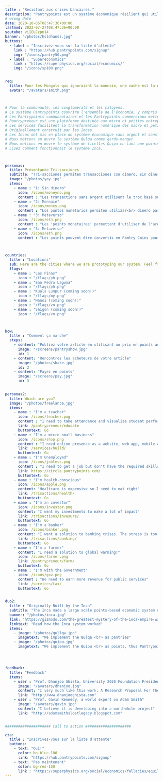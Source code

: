 ```yaml
---
title : "Résistant aux crises bancaires."
description: "Pantrypoints est un système économique résilient qui utilise des points bilatéraux grâce à des rencontres pour stopper l'inflation et permettre le plein emploi, quelles que soient les conditions économiques"
# wrong date
date: 2020-10-06T08:47:36+00:00
lastmod: 2022-07-27T08:47:36+00:00
youtube: viIEUJzpn14
banner: "/photos/holdhands.jpg"
buttons:
  - label : "Inscrivez-vous sur la liste d'attente"
    link : "https://hub.pantrypoints.com/signup"
    img: "/icons/pantry50.png"
  - label : "Supereconomics"
    link : "https://superphysics.org/social/economics/"
    img: "/icons/sp100.png" 


req:
  title: Pour les Mongols qui ignoraient la monnaie, une vache est la mesure de la valeur. La richesse pour eux se mesure en nombre de vaches, tout comme pour les Espagnols la richesse se mesure en quantité d'or et d'argent. La notion mongole est plus correcte. (Adam Smith)
  avatar: "/avatars/smith.png"



# Pour la communauté, les conglomérats et les citoyens.
# Le système Pantrypoints couvrira l'ensemble de l'économie, y compris le commerce mondial et la fiscalité.
# Les Pantrypoints communautaires et les Pantrypoints commerciaux mettent en œuvre les Trisactions via Pantrypoints City.
# Pantrypreneur est une plateforme destinée aux micro et petites entreprises pour se familiariser avec les Trisactions. Pensez-y comme à un ERP micro-petit.
# Les services facilitent la transformation numérique des micro et petites entreprises à faible coût, les intégrant ainsi dans les systèmes Pantrypoints et Pantrypreneur.
# Originellement construit par les Incas.
# Les Incas ont mis en place un système économique sans argent et sans papier à grande échelle qui utilisait des entrepôts hyperlocaux pour stocker les ressources et des ficelles pour enregistrer les données. Les Espagnols l'ont détruit et l'ont remplacé par le système monétaire actuel, sujet aux crises.
# Nous mettons en œuvre le système Qulqa comme garde-manger.
# Nous mettons en œuvre le système de ficelles Quipu en tant que points, d'où Pantrypoints.
# Lisez comment fonctionnait le système Inca.



personas:
  title: Presentando Tri-sacciones
  subtitle: "Tri-sacciones permiten transacciones con dinero, sin dinero o en el metaverso para permitir que la economía funcione bajo cualquier condición social, permitiendo una verdadera libertad económica"
  image: "/photos/yay.jpg"
  items:
    - name : "1: Sin dinero"
      icon: /icons/moneyno.png
      content : "Les transactions sans argent utilisent le troc basé sur la valeur stockée en points qui sont indexés sur les céréales. Cela met en œuvre la valorisation basée sur les céréales mentionnée dans La Richesse des Nations d'Adam Smith."
    - name : "2: Monnaie"
      icon: /icons/money.png
      content : "Los puntos monetarios permiten utilizar<br> dinero para pagar las transacciones sin dinero a través de efectivo o aplicaciones bancarias sin efectivo de la economía fiduciaria." 
    - name : "3: Metaverso"
      icon: /icons/eth.png    
      content : "Les 'points monétaires' permettent d'utiliser de l'argent pour les transactions sans argent via des applications bancaires en espèces ou sans espèces de l'économie fiduciaire"
    - name : "3: Metaverse"
      icon: /icons/eth.png    
      content : "Les points peuvent être convertis en Pantry Coins pour permettre des transactions réglementées depuis le Métavers via Ethereum. Cela est utile pour les transactions transfrontalières et notre proposition de 'crypto-assouplissement' (notre alternative à l'assouplissement quantitatif)."
      


countries:
  title : "Locations"
  sub: Here are the cities where we are prototyping our system. Feel free to add your city by registering in the waitlist. 
  flags:
    - name : "Las Pinas"
      icon : "/flags/ph.png"
    - name : "San Pedro Laguna"
      icon : "/flags/ph.png"
    - name : "Kuala Lumpur (coming soon!)"
      icon : "/flags/my.png"
    - name : "Hanoi (coming soon!)"
      icon : "/flags/vn.png"
    - name : "Saigon (coming soon!)"
      icon : "/flags/vn.png"      



how:
  title : "Comment ça marche"
  steps:
    - content: "Publiez votre article en utilisant un prix en points au lieu d'un prix en argent"
      image: "/screens/pantryshow.jpg"
      id: 1
    - content: "Rencontrez les acheteurs de votre article"
      image: "/photos/shake.jpg"
      id: 2    
    - content: "Payez en points"
      image: "/screens/pay.jpg"
      id: 3
      

personas2: 
  title: Which are you?
  image: "/photos/freelance.jpg"
  items:
    - name : "I'm a teacher"
      icon: /icons/teacher.png
      content : "I need to take attendance and visualize student performance"
      link: /pantrypreneur/educate
      buttontext: Go
    - name : "I'm a micro-small business"
      icon: /icons/shop.png    
      content : "I need online presence as a website, web app, mobile app, or social media"
      link: /services/build/
      buttontext: Go
    - name : "I'm Unemployed"
      icon: /icons/jobless.png
      content : "I need to get a job but don't have the required skills"      
      link: https://circle.pantrypoints.com/
      buttontext: Go      
    - name : "I'm health-conscious"
      icon: /icons/apple.png
      content: "Healtcare is expensive so I need to eat right"
      link: /trisactions/health/
      buttontext: Go
    - name : "I'm an investor"
      icon: /icons/investor.png
      content: "I want my investments to make a lot of impact"
      link: /trisactions/invesure/
      buttontext: Go
    - name : "I'm a banker"
      icon: /icons/banker.png
      content: "I want a solution to banking crises. The stress is too much."
      link: /trisactions/banking/
      buttontext: Go      
    - name : "I'm a farmer"
      content: "I need a solution to global warming!"    
      icon: /icons/farmer.png
      link: /pantrypreneur/farm/
      buttontext: Go
    - name : "I'm with the Government"
      icon: /icons/gov.png
      content : "We need to earn more revenue for public services"
      link: /services/tax/
      buttontext: Go


duo2:
  title : "Originally Built by the Inca"
  subtitle: "The Inca made a large scale points-based economic system using strings for points. The Spanish destroyed it and replaced it with the current crisis-prone money-based system."
  banner: "/photos/inca.jpg"
  link: "https://gizmodo.com/the-greatest-mystery-of-the-inca-empire-was-its-strange-5872764"
  linktext: "Read how the Inca system worked"  
  items:
    - image: "/photos/qullqa.jpg"
      imagetext: "We implement the Qulqa <br> as pantries"
    - image: "/photos/quipu.jpg"
      imagetext: "We implement the Quipu <br> as points, thus Pantrypoints"




feedback:
  title: "Feedback"
  items:
    - user : "Prof. Dhanjoo Ghista, University 2020 Foundation President"
      image: "/avatars/dhanjoo.jpg"
      content: "I very much like this work: A Research Proposal For The Formalization Of The Science Of Supereconomics And The Establishment Of A Point-Based Economic System"
      link: "http://www.dhanjooghista.com"
    - user : "Prof. Gavin Kennedy, a world expert on Adam Smith"
      image: "/avatars/gavin.jpg"
      content: "I believe it is developing into a worthwhile project" 
      link: "http://adamsmithslostlegacy.blogspot.com"


##################### Call to action #####################

cta:
  title : "Inscrivez-vous sur la liste d'attente"
  buttons:
    - text: "Oui!"
      color: bg-blue-100
      link: "https://hub.pantrypoints.com/signup"
    - text: "Pas maintenant"
      color: bg-red-100    
      link : "https://superphysics.org/social/economics/fallacies/equilibrium-fallacy"
---
```


